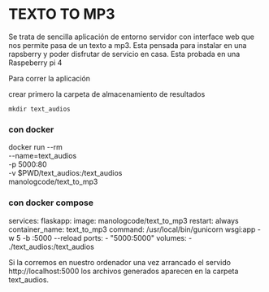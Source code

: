 # TEXTO TO MP3

Se trata de sencilla aplicación de entorno servidor con interface web que nos permite pasa de un texto a mp3.
Esta pensada para instalar en una rapsberry y poder disfrutar de servicio en casa. Esta probada en una Raspeberry pi 4

Para correr la aplicación 

crear primero la carpeta de almacenamiento de resultados

    mkdir text_audios


### con docker

docker run --rm \
--name=text_audios \
-p 5000:80 \
-v $PWD/text_audios:/text_audios \
manologcode/text_to_mp3 


### con docker compose

services:
  flaskapp:
    image: manologcode/text_to_mp3
    restart: always
    container_name: text_to_mp3
    command: /usr/local/bin/gunicorn wsgi:app  -w 5 -b :5000 --reload
    ports:
      - "5000:5000"
    volumes:
      - ./text_audios:/text_audios

 Si la corremos en nuestro ordenador una vez arrancado el servido http://localhost:5000 los archivos generados aparecen en la carpeta text_audios.